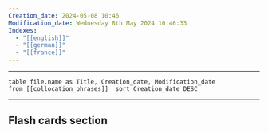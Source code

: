 ```yaml
---
Creation_date: 2024-05-08 10:46
Modification_date: Wednesday 8th May 2024 10:46:33
Indexes:
  - "[[english]]"
  - "[[german]]"
  - "[[france]]"
---
```


----

```dataview
table file.name as Title, Creation_date, Modification_date
from [[collocation_phrases]]  sort Creation_date DESC
```























---
## Flash cards section

